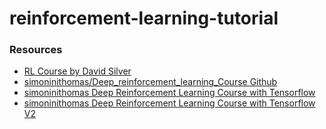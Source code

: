 # reinforcement-learning-tutorial


### Resources

* [RL Course by David Silver](https://www.youtube.com/watch?v=2pWv7GOvuf0&list=PLqYmG7hTraZBiG_XpjnPrSNw-1XQaM_gB)
* [simoninithomas/Deep_reinforcement_learning_Course Github](https://github.com/simoninithomas/Deep_reinforcement_learning_Course)
* [simoninithomas Deep Reinforcement Learning Course with Tensorflow](https://www.freecodecamp.org/news/an-introduction-to-deep-q-learning-lets-play-doom-54d02d8017d8/)
* [simoninithomas Deep Reinforcement Learning Course with Tensorflow V2](https://simoninithomas.github.io/deep-rl-course/)    